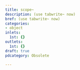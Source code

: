 ```yaml
---
title: scope~
description: (use tabwrite~ now)
bref: (use tabwrite~ now)
categories:
- object
inlets:
  1st: {}
outlets:
  1st: {}
draft: true
pdcategory: Obsolete

---
```



